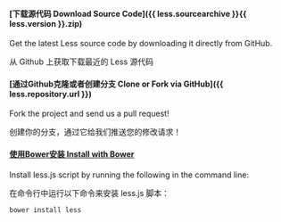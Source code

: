 #### [下载源代码 Download Source Code]({{ less.sourcearchive }}{{ less.version }}.zip)

Get the latest Less source code by downloading it directly from GitHub.

从 Github 上获取下载最近的 Less 源代码

#### [通过Github克隆或者创建分支 Clone or Fork via GitHub]({{ less.repository.url }})

Fork the project and send us a pull request!

创建你的分支，通过它给我们推送您的修改请求！

#### [使用Bower安装 Install with Bower](http://bower.io)

Install less.js script by running the following in the command line:

在命令行中运行以下命令来安装 less.js 脚本：

```bash
bower install less
```
